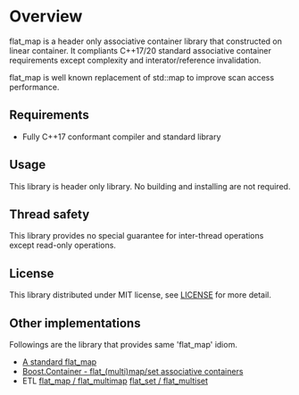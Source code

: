 # Overview

flat\_map is a header only associative container library that constructed on linear container.
It compliants C++17/20 standard associative container requirements except complexity and interator/reference invalidation.

flat\_map is well known replacement of std::map to improve scan access performance.

## Requirements

- Fully C++17 conformant compiler and standard library

## Usage

This library is header only library.
No building and installing are not required.

## Thread safety

This library provides no special guarantee for inter-thread operations except read-only operations.

## License

This library distributed under MIT license, see [LICENSE](../LICENSE) for more detail.

## Other implementations

Followings are the library that provides same 'flat\_map' idiom.

- [A standard flat\_map](http://www.open-std.org/jtc1/sc22/wg21/docs/papers/2016/p0429r0.pdf)
- [Boost.Container - flat_(multi)map/set associative containers](https://www.boost.org/doc/html/container/non_standard_containers.html#container.non_standard_containers.flat_xxx)
- ETL [flat\_map / flat\_multimap](https://www.etlcpp.com/flat_map.html) [flat\_set / flat\_multiset](https://www.etlcpp.com/flat_set.html)
